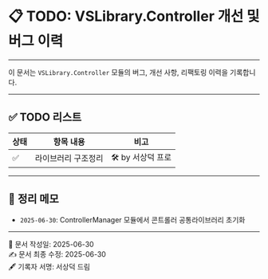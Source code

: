 ﻿# 📋 TODO: VSLibrary.Controller 개선 및 버그 이력

---

이 문서는 `VSLibrary.Controller` 모듈의 버그, 개선 사항, 리팩토링 이력을 기록합니다.

---

## ✅ TODO 리스트

| 상태 | 항목 내용 | 비고 |
|------|-----------|------|
| ✅ | 라이브러리 구조정리  | 🛠 by 서상덕 프로 |

---

## 🧾 정리 메모

- `2025-06-30`: ControllerManager 모듈에서 콘트롤러 공통라이브러리 초기화

---

📅 문서 작성일: 2025-06-30  
✍️ 문서 최종 수정: 2025-06-30  
🖋️ 기록자 서명: 서상덕 드림
